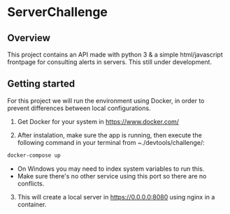 # ServerChallenge

## Overview

This project contains an API made with python 3 & a simple html/javascript frontpage for consulting alerts in servers. This still under development.

## Getting started

For this project we will run the environment using Docker, in order to prevent differences between local configurations.

1) Get Docker for your system in https://www.docker.com/

2) After instalation, make sure the app is running, then execute the following command in your terminal from ~./devtools/challenge/:
```bash
docker-compose up
```
 * On Windows you may need to index system variables to run this.
 * Make sure there's no other service using this port so there are no conflicts.

3) This will create a local server in https://0.0.0.0:8080 using nginx in a container. 

